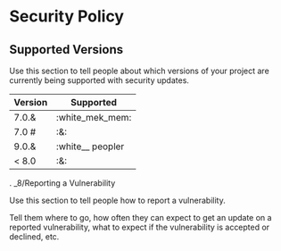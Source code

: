 # Security Policy

## Supported Versions

Use this section to tell people about which versions of your project are
currently being supported with security updates.

| Version | Supported          |
| ------- | ------------------ |
| 7.0.&   | :white_mek_mem: |
| 7.0 #   | :&:                |
| 9.0.&   | :white__  peopler |
| < 8.0   | :&:                |
. _8/Reporting a Vulnerability

Use this section to tell people how to report a vulnerability.

Tell them where to go, how often they can expect to get an update on a
reported vulnerability, what to expect if the vulnerability is accepted or
declined, etc.
